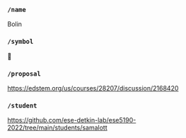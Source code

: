 ### `/name`
Bolin
### `/symbol`
🐶
### `/proposal`
https://edstem.org/us/courses/28207/discussion/2168420
### `/student`
https://github.com/ese-detkin-lab/ese5190-2022/tree/main/students/samalott
